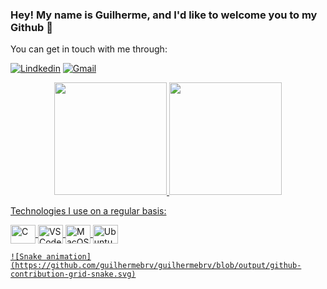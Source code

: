 ### Hey! My name is Guilherme, and I'd like to welcome you to my Github 👋

You can get in touch with me through:

[![Lindkedin](https://img.shields.io/badge/LinkedIn-0077B5?style=for-the-badge&logo=linkedin&logoColor=white)](https://br.linkedin.com/in/guilherme-viana-34a6b6213) 
[![Gmail](https://img.shields.io/badge/Gmail-D14836?style=for-the-badge&logo=gmail&logoColor=white)](guilhermebrviana@gmail.com)

<div align="center">
  <a href="https://github.com/guilhermebrv">
  <img height="180em" src="https://github-readme-stats.vercel.app/api?username=guilhermebrv&show_icons=true&theme=dracula"/>
  <img height="180em" src="https://github-readme-stats.vercel.app/api/top-langs/?username=guilhermebrv&layout=compact&langs_count=7&theme=dracula"/>
</div>

Technologies I use on a regular basis:
<div style="display: inline_block">
  <img align="center" alt="C" height="30" width="40" src="https://cdn.jsdelivr.net/gh/devicons/devicon/icons/c/c-original.svg">
  <img align="center" alt="VSCode" height="30" width="40" src="https://cdn.jsdelivr.net/gh/devicons/devicon/icons/vscode/vscode-original.svg">
  <img align="center" alt="MacOS" height="30" width="40" src="https://cdn.jsdelivr.net/gh/devicons/devicon/icons/apple/apple-original.svg">
  <img align="center" alt="Ubuntu" height="30" width="40" src="https://cdn.jsdelivr.net/gh/devicons/devicon/icons/ubuntu/ubuntu-plain.svg">
</div>
  
    ![Snake animation](https://github.com/guilhermebrv/guilhermebrv/blob/output/github-contribution-grid-snake.svg)





